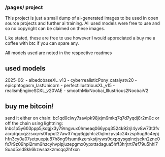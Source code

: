 ### /pages/ project
This project is just a small dump of ai-generated images to be used in open source projects and further ai training.
All used models were free to use and so no copyright can be claimed on these images. 

Like stated, these are free to use however I would appreciated a buy me a coffee with btc if you can spare any.

All models used are noted in the respective readmes


## used models
2025-06: 
	- albedobaseXL_v13
	- cyberrealisticPony_catalystv20
	- epicphtogasm_lastUnicorn
	- perfectillustriousXL_v15
	- realismEngineSDXL_v20VAE
	- smoothMixNoobai_Illustrious2NoobaiV2

## buy me bitcoin!
send it either on chain: bc1qd0clwy7savlpk98jxjm9mkq7q7d7yqdj8r2m0c
or off the chain using lightning: lnbc1p5y603ppp5jkdgjx3y79rngvux0hmeaq066ypq3524k92rjl4yv8w73t3fvacqdqqcqzzsxqrrs0fppqt27aw37ngq6gjqhtcz0qlmzpvj4c24xzsp5ug9c4epjhfn3cy0a07setpuepju87h8ng9fsumtkzerskstjryws9qxpqysgqlncjsckn2zne0fx7r9z09hpl2mm9hzcyhvplpjuzepgmx0ypxttsdagua5hff3hrjtrtl7ef79u5hhl78uad5xld8kk6kzwsazkzmcqq2hfxxn
